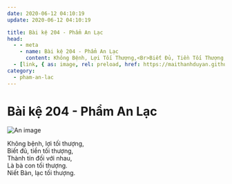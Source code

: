 ```yaml
---
date: 2020-06-12 04:10:19
update: 2020-06-12 04:10:19

title: Bài kệ 204 - Phẩm An Lạc
head:
  - - meta
    - name: Bài kệ 204 - Phẩm An Lạc
      content: Không Bệnh, Lợi Tối Thượng,<Br>Biết Đủ, Tiền Tối Thượng,<Br>Thành Tín Đối Với Nhau,<Br>Là Bà Con Tối Thượng.<Br>Niết Bàn, Lạc Tối Thượng.<Br>
  - [link, { as: image, rel: preload, href: https://maithanhduyan.github.io/kinh-phap-cu/img/pham-an-lac/pham-an-lac-204.jpg }]
category:
  - pham-an-lac
---
```


# Bài kệ 204 - Phẩm An Lạc

![An image](/img/pham-an-lac/pham-an-lac-204.jpg)

Không bệnh, lợi tối thượng,<br>Biết đủ, tiền tối thượng,<br>Thành tín đối với nhau,<br>Là bà con tối thượng.<br>Niết Bàn, lạc tối thượng.<br>
